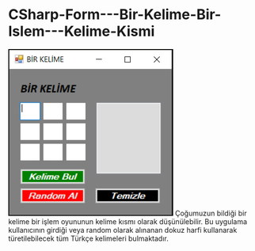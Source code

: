 # CSharp-Form---Bir-Kelime-Bir-Islem---Kelime-Kismi

![CSharp-Form---Bir-Kelime-Bir-Islem---Kelime-Kismi](AnaEkran.PNG)
Çoğumuzun bildiği bir kelime bir işlem oyununun kelime kısmı olarak düşünülebilir. Bu uygulama kullanıcının girdiği veya random olarak alınanan dokuz harfi kullanarak türetilebilecek tüm Türkçe kelimeleri bulmaktadır.
